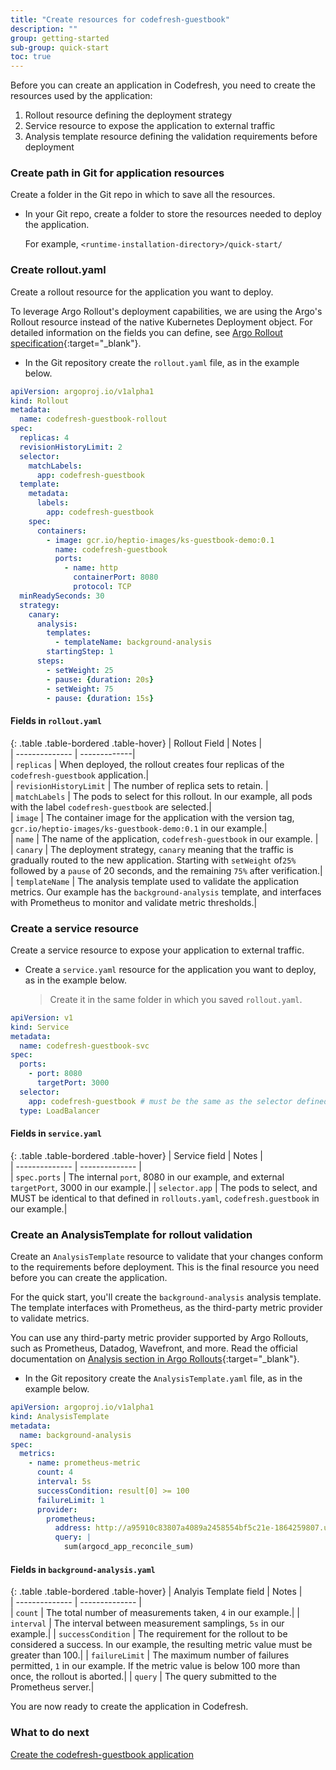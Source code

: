 ```yaml
---
title: "Create resources for codefresh-guestbook"
description: ""
group: getting-started
sub-group: quick-start
toc: true
---
```


Before you can create an application in Codefresh, you need to create the resources used by the application:

1. Rollout resource defining the deployment strategy 
1. Service resource to expose the application to external traffic
1. Analysis template resource defining the validation requirements before deployment


### Create path in Git for application resources
Create a folder in the Git repo in which to save all the resources. 

* In your Git repo, create a folder to store the resources needed to deploy the application.  

  For example, `<runtime-installation-directory>/quick-start/`

### Create rollout.yaml

Create a rollout resource for the application you want to deploy.  
  

To leverage Argo Rollout's deployment capabilities, we are using the Argo's Rollout resource instead of the native Kubernetes Deployment object.
For detailed information on the fields you can define, see [Argo Rollout specification](https://argoproj.github.io/argo-rollouts/features/specification/){:target="\_blank"}. 


* In the Git repository create the `rollout.yaml` file, as in the example below.


```yaml
apiVersion: argoproj.io/v1alpha1
kind: Rollout
metadata:
  name: codefresh-guestbook-rollout
spec:
  replicas: 4
  revisionHistoryLimit: 2
  selector:
    matchLabels:
      app: codefresh-guestbook
  template:
    metadata:
      labels:
        app: codefresh-guestbook
    spec:
      containers:
        - image: gcr.io/heptio-images/ks-guestbook-demo:0.1
          name: codefresh-guestbook
          ports:
            - name: http
              containerPort: 8080
              protocol: TCP
  minReadySeconds: 30
  strategy:
    canary:
      analysis:
        templates:
          - templateName: background-analysis
        startingStep: 1
      steps:
        - setWeight: 25
        - pause: {duration: 20s}
        - setWeight: 75
        - pause: {duration: 15s}
```

####  Fields in `rollout.yaml`

{: .table .table-bordered .table-hover}
|  Rollout Field                             | Notes        |  
| --------------                     | -------------|  
| `replicas`                         | When deployed, the rollout creates four replicas of the `codefresh-guestbook` application.|  
| `revisionHistoryLimit`             | The number of replica sets to retain.  |      
| `matchLabels`                      | The pods to select for this rollout. In our example, all pods with the label `codefresh-guestbook` are selected.|      
| `image`                            | The container image for the application with the version tag, `gcr.io/heptio-images/ks-guestbook-demo:0.1` in our example.|                             
| `name`                             | The name of the application, `codefresh-guestbook` in our example. |       
| `canary`                           | The deployment strategy, `canary` meaning that the traffic is gradually routed to the new application. Starting with `setWeight` of`25%` followed by a `pause` of 20 seconds, and the remaining `75%` after verification.|  
| `templateName`                      | The analysis template used to validate the application metrics. Our example has the `background-analysis` template, and interfaces with Prometheus to monitor and validate metric thresholds.|  


### Create a service resource
Create a service resource to expose your application to external traffic. 

* Create a `service.yaml` resource for the application you want to deploy, as in the example below.  
  > Create it in the same folder in which you saved `rollout.yaml`. 

```yaml
apiVersion: v1
kind: Service
metadata:
  name: codefresh-guestbook-svc
spec:
  ports:
    - port: 8080
      targetPort: 3000
  selector:
    app: codefresh-guestbook # must be the same as the selector defined in rollouts.yaml
  type: LoadBalancer
```

####  Fields in `service.yaml`

{: .table .table-bordered .table-hover}
|  Service field            |  Notes |  
| --------------            | --------------           |  
| `spec.ports`              | The internal `port`, 8080 in our example, and external `targetPort`, 3000 in our example.| 
| `selector.app`            | The pods to select, and MUST be identical to that defined in `rollouts.yaml`, `codefresh.guestbook` in our example.| 

### Create an AnalysisTemplate for rollout validation
Create an `AnalysisTemplate` resource to validate that your changes conform to the requirements before deployment. This is the final resource you need before you can create the application.

For the quick start, you'll create the `background-analysis` analysis template. The template interfaces with Prometheus, as the third-party metric provider to validate metrics.  

You can use any third-party metric provider supported by Argo Rollouts, such as Prometheus, Datadog, Wavefront, and more. Read the official documentation on [Analysis section in Argo Rollouts](https://argoproj.github.io/argo-rollouts/){:target="\_blank"}. 


* In the Git repository create the `AnalysisTemplate.yaml` file, as in the example below.


```yaml
apiVersion: argoproj.io/v1alpha1
kind: AnalysisTemplate
metadata:
  name: background-analysis
spec:
  metrics:
    - name: prometheus-metric
      count: 4
      interval: 5s
      successCondition: result[0] >= 100
      failureLimit: 1
      provider:
        prometheus:
          address: http://a95910c83807a4089a2458554bf5c21e-1864259807.us-east-1.elb.amazonaws.com:9090
          query: |
            sum(argocd_app_reconcile_sum)
```

####  Fields in `background-analysis.yaml`

{: .table .table-bordered .table-hover}
|  Analyis Template field            |  Notes |  
| --------------            | --------------           |  
| `count`                   | The total number of measurements taken, `4` in our example.| 
| `interval`                | The interval between measurement samplings, `5s` in our example.| 
| `successCondition`        | The requirement for the rollout to be considered a success. In our example, the resulting metric value must be greater than 100.|
| `failureLimit`            | The maximum number of failures permitted, `1` in our example. If the metric value is below 100 more than once, the rollout is aborted.|
| `query`                   | The query submitted to the Prometheus server.|

You are now ready to create the application in Codefresh. 

### What to do next
[Create the codefresh-guestbook application]({{site.baseurl}}/docs/getting-started/quick-start/create-app-ui)